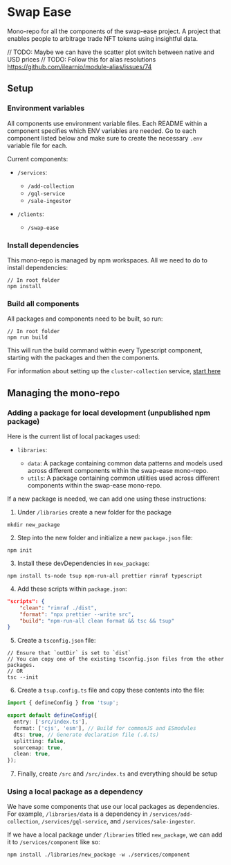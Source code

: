 # Swap Ease

Mono-repo for all the components of the swap-ease project. A project that enables people to arbitrage trade NFT tokens using insightful data.

// TODO: Maybe we can have the scatter plot switch between native and USD prices
// TODO: Follow this for alias resolutions https://github.com/ilearnio/module-alias/issues/74

## Setup

### Environment variables

All components use environment variable files. Each README within a component specifies which ENV variables are needed. Go to each component listed below and make sure to create the necessary `.env` variable file for each.

Current components:

- `/services`:

  - `/add-collection`
  - `/gql-service`
  - `/sale-ingestor`

- `/clients`:
  - `/swap-ease`

### Install dependencies

This mono-repo is managed by npm workspaces. All we need to do to install dependencies:

```
// In root folder
npm install
```

### Build all components

All packages and components need to be built, so run:

```
// In root folder
npm run build
```

This will run the build command within every Typescript component, starting with the packages and then the components.

For information about setting up the `cluster-collection` service, [start here](./services/cluster-collection/README.md)

## Managing the mono-repo

### Adding a package for local development (unpublished npm package)

Here is the current list of local packages used:

- `libraries`:

  - `data`: A package containing common data patterns and models used across different components within the swap-ease mono-repo.
  - `utils`: A package containing common utilities used across different components within the swap-ease mono-repo.

If a new package is needed, we can add one using these instructions:

1. Under `/libraries` create a new folder for the package

```
mkdir new_package
```

2. Step into the new folder and initialize a new `package.json` file:

```
npm init
```

3. Install these devDependencies in `new_package`:

```
npm install ts-node tsup npm-run-all prettier rimraf typescript
```

4. Add these scripts within `package.json`:

```json
"scripts": {
    "clean": "rimraf ./dist",
    "format": "npx prettier --write src",
    "build": "npm-run-all clean format && tsc && tsup"
}
```

5. Create a `tsconfig.json` file:

```
// Ensure that `outDir` is set to `dist`
// You can copy one of the existing tsconfig.json files from the other packages.
// OR
tsc --init
```

6. Create a `tsup.config.ts` file and copy these contents into the file:

```typescript
import { defineConfig } from 'tsup';

export default defineConfig({
  entry: ['src/index.ts'],
  format: ['cjs', 'esm'], // Build for commonJS and ESmodules
  dts: true, // Generate declaration file (.d.ts)
  splitting: false,
  sourcemap: true,
  clean: true,
});
```

7. Finally, create `/src` and `/src/index.ts` and everything should be setup

### Using a local package as a dependency

We have some components that use our local packages as dependencies. For example, `/libraries/data` is a dependency in `/services/add-collection`, `/services/gql-service`, and `/services/sale-ingestor`.

If we have a local package under `/libraries` titled `new_package`, we can add it to `/services/component` like so:

```
npm install ./libraries/new_package -w ./services/component
```
